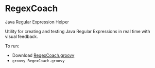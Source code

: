 RegexCoach
==========

Java Regular Expression Helper

Utility for creating and testing Java Regular Expressions in real time with
visual feedback.

To run:
* Download [RegexCoach.groovy](RegexCoach/master/RegexCoach.groovy)  
* ```groovy RegexCoach.groovy```  
